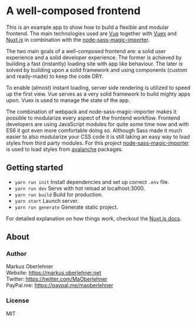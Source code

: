 # A well-composed frontend

This is an example app to show how to build a flexible and modular frontend. The main technologies used are [Vue](https://vuejs.org) together with [Vuex](https://vuex.vuejs.org/en/) and [Nuxt.js](https://nuxtjs.org/) in combination with the [node-sass-magic-importer](https://github.com/maoberlehner/node-sass-magic-importer).

The two main goals of a well-composed frontend are: a solid user experience and a solid developer experience. The former is achieved by building a fast (instantly) loading site with app like behaviour. The later is solved by building upon a solid framework and using components (custom and ready-made) to keep the code DRY.

To enable (almost) instant loading, server side rendering is utilized to speed up the first view. Vue serves as a very solid framework to build mighty apps upon. Vuex is used to manage the state of the app.

The combination of webpack and node-sass-magic-importer makes it possible to modularize every aspect of the frontend workflow. Frontend developers are using JavaScript modules for quite some time now and with ES6 it got even more comfortable doing so. Although Sass made it much easier to also modularize your CSS code it is still laking an easy way to load styles from third party modules. For this project [node-sass-magic-importer](https://github.com/maoberlehner/node-sass-magic-importer) is used to load styles from [avalanche](https://avalanche.oberlehner.net/) packages.

## Getting started

- `yarn run init` Install dependencies and set up correct `.env` file.
- `yarn run dev` Serve with hot reload at localhost:3000.
- `yarn run build` Build for production.
- `yarn start` Launch server.
- `yarn run generate` Generate static project.

For detailed explanation on how things work, checkout the [Nuxt.js docs](https://github.com/nuxt/nuxt.js).

## About

### Author

Markus Oberlehner  
Website: https://markus.oberlehner.net  
Twitter: https://twitter.com/MaOberlehner  
PayPal.me: https://paypal.me/maoberlehner

### License

MIT
